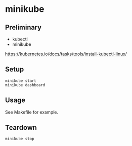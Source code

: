 # minikube

## Preliminary

* kubectl
* minikube

https://kubernetes.io/docs/tasks/tools/install-kubectl-linux/

## Setup

```
minikube start
minikube dashboard
```

## Usage

See Makefile for example.

## Teardown

```
minikube stop
```
